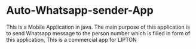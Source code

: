 # Auto-Whatsapp-sender-App
This is a Mobile Application in java. The main purpose of this application is to send Whatsapp message to the person number which is filled in form of this application, This is a commercial app for LIPTON 
